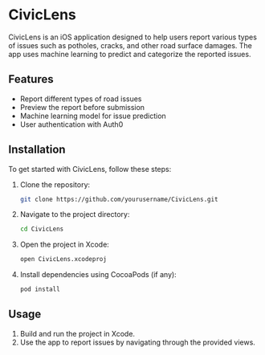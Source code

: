 # CivicLens

CivicLens is an iOS application designed to help users report various types of issues such as potholes, cracks, and other road surface damages. The app uses machine learning to predict and categorize the reported issues.

## Features

- Report different types of road issues
- Preview the report before submission
- Machine learning model for issue prediction
- User authentication with Auth0

## Installation

To get started with CivicLens, follow these steps:

1. Clone the repository:
    ```sh
    git clone https://github.com/yourusername/CivicLens.git
    ```
2. Navigate to the project directory:
    ```sh
    cd CivicLens
    ```
3. Open the project in Xcode:
    ```sh
    open CivicLens.xcodeproj
    ```
4. Install dependencies using CocoaPods (if any):
    ```sh
    pod install
    ```

## Usage

1. Build and run the project in Xcode.
2. Use the app to report issues by navigating through the provided views.
